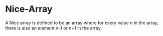 # Nice-Array

A Nice array is defined to be an array where for every value n in the array, there is also an element n-1 or n+1 in the array.